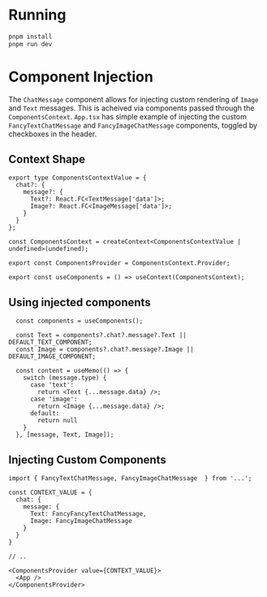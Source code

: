 # Running
```sh
pnpm install
pnpm run dev
```



# Component Injection
The `ChatMessage` component allows for injecting custom rendering of `Image` and `Text` messages. This
is acheived via components passed through the `ComponentsContext`. `App.tsx` has simple example of
injecting the custom `FancyTextChatMessage` and `FancyImageChatMessage` components, toggled by
checkboxes in the header.

## Context Shape
```tsx
export type ComponentsContextValue = {
  chat?: {
    message?: {
      Text?: React.FC<TextMessage['data']>;
      Image?: React.FC<ImageMessage['data']>;
    }
  }
};

const ComponentsContext = createContext<ComponentsContextValue | undefined>(undefined);

export const ComponentsProvider = ComponentsContext.Provider;

export const useComponents = () => useContext(ComponentsContext);
```

## Using injected components
```tsx
  const components = useComponents();

  const Text = components?.chat?.message?.Text || DEFAULT_TEXT_COMPONENT;
  const Image = components?.chat?.message?.Image || DEFAULT_IMAGE_COMPONENT;
  
  const content = useMemo(() => {
    switch (message.type) {
      case 'text':
        return <Text {...message.data} />;
      case 'image':
        return <Image {...message.data} />;
      default:
        return null
    }
  }, [message, Text, Image]);
```

## Injecting Custom Components
```tsx
import { FancyTextChatMessage, FancyImageChatMessage  } from '...';

const CONTEXT_VALUE = {
  chat: {
    message: {
      Text: FancyFancyTextChatMessage,
      Image: FancyImageChatMessage
    }
  }
}

// ..

<ComponentsProvider value={CONTEXT_VALUE}>
  <App />
</ComponentsProvider>
```